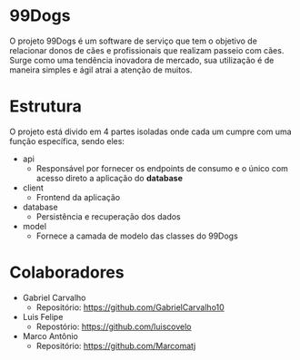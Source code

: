 # 99Dogs

O projeto 99Dogs é um software de serviço que tem o objetivo de relacionar donos de cães e
profissionais que realizam passeio com cães. Surge como uma tendência inovadora de
mercado, sua utilização é de maneira simples e ágil atrai a atenção de muitos.

# Estrutura

O projeto está divido em 4 partes isoladas onde cada um cumpre com uma função específica, sendo eles:

- api
    - Responsável por fornecer os endpoints de consumo e o único com acesso direto a aplicação do **database**
- client
    - Frontend da aplicação
- database
    - Persistência e recuperação dos dados
- model
    - Fornece a camada de modelo das classes do 99Dogs

# Colaboradores

- Gabriel Carvalho
    - Repositório: https://github.com/GabrielCarvalho10
- Luis Felipe
    - Repostório: https://github.com/luiscovelo
- Marco Antônio
    - Repositório: https://github.com/Marcomatj
